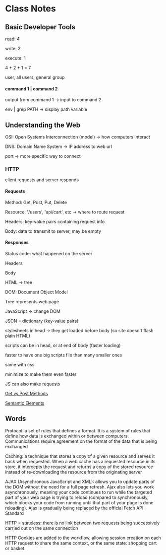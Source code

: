 # Class Notes

## Basic Developer Tools

read: 4

write: 2

execute: 1

4 + 2 + 1 = 7

user, all users, general group


#### command 1 | command 2

output from command 1 -> input to command 2

env | grep PATH -> display path variable


## Understanding the Web

OSI: Open Systems Interconnection (model) -> how computers interact

DNS: Domain Name System -> IP address to web url

port -> more specific way to connect

### HTTP

client requests and server responds

#### Requests

Method: Get, Post, Put, Delete

Resource: '/users', 'api/cart',  etc -> where to route request

Headers: key-value pairs containing request info

Body: data to transmit to server, may be empty

#### Responses

Status code: what happened on the server

Headers

Body


HTML -> tree

DOM: Document Object Model

Tree represents web page

JavaScript -> change DOM

JSON = dictionary (key-value pairs)


stylesheets in head -> they get loaded before body (so site doesn't flash plain HTML)

scripts can be in head, or at end of body (faster loading)

faster to have one big scripts file than many smaller ones

same with css

minimize to make them even faster

JS can also make requests

[Get vs Post Methods](https://www.w3schools.com/tags/ref_httpmethods.asp)

[Semantic Elements](https://www.w3schools.com/html/html5_semantic_elements.asp)

## Words

Protocol: a set of rules that defines a format. It is a system of rules that define how data is exchanged within or between computers. Communications require agreement on the format of the data that is being exchanged

Caching: a technique that stores a copy of a given resource and serves it back when requested. When a web cache has a requested resource in its store, it intercepts the request and returns a copy of the stored resource instead of re-downloading the resource from the originating server

AJAX (Asynchronous JavaScript and XML): allows you to update parts of the DOM without the need for a full page refresh. Ajax also lets you work asynchronously, meaning your code continues to run while the targeted part of your web page is trying to reload (compared to synchronously, which blocks your code from running until that part of your page is done reloading). Ajax is gradually being replaced by the official Fetch API Standard


HTTP = stateless: there is no link between two requests being successively carried out on the same connection

HTTP Cookies are added to the workflow, allowing session creation on each HTTP request to share the same context, or the same state: shopping cart or basket
